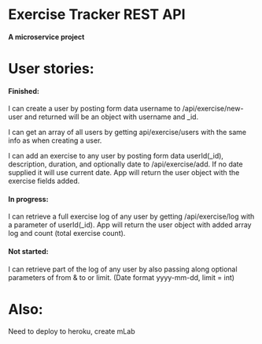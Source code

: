 # Exercise Tracker REST API

#### A microservice project

# User stories: 

#### Finished:

I can create a user by posting form data username to /api/exercise/new-user and returned will be an object with username and _id.

I can get an array of all users by getting api/exercise/users with the same info as when creating a user.

I can add an exercise to any user by posting form data userId(_id), description, duration, and optionally date to /api/exercise/add. If no date supplied it will use current date. App will return the user object with the exercise fields added.

#### In progress:

I can retrieve a full exercise log of any user by getting /api/exercise/log with a parameter of userId(_id). App will return the user object with added array log and count (total exercise count).

#### Not started:

I can retrieve part of the log of any user by also passing along optional parameters of from & to or limit. (Date format yyyy-mm-dd, limit = int)

# Also:

Need to deploy to heroku, create mLab